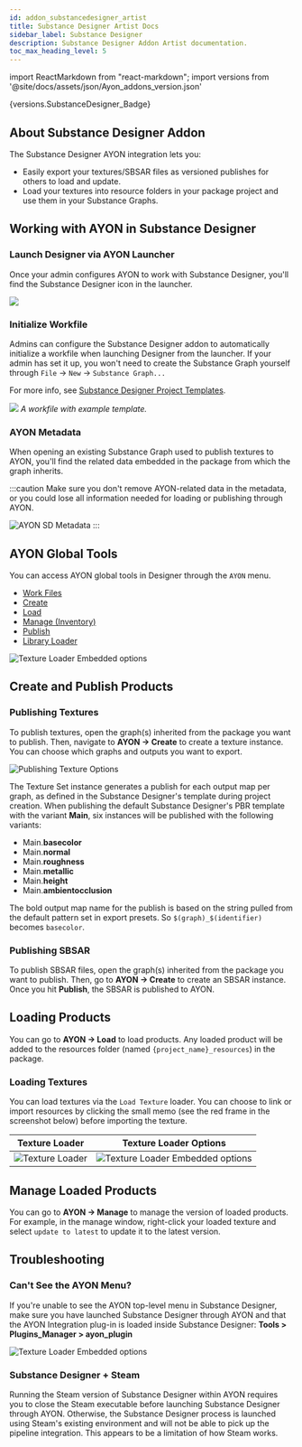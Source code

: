 ```yaml
---
id: addon_substancedesigner_artist
title: Substance Designer Artist Docs
sidebar_label: Substance Designer
description: Substance Designer Addon Artist documentation.
toc_max_heading_level: 5
---
```


import ReactMarkdown from "react-markdown";
import versions from '@site/docs/assets/json/Ayon_addons_version.json'

<ReactMarkdown>
{versions.SubstanceDesigner_Badge}
</ReactMarkdown>

## About Substance Designer Addon

The Substance Designer AYON integration lets you:
- Easily export your textures/SBSAR files as versioned publishes for others to load and update.
- Load your textures into resource folders in your package project and use them in your Substance Graphs.

## Working with AYON in Substance Designer

### Launch Designer via AYON Launcher
<div class="row">
<div class="col">

Once your admin configures AYON to work with Substance Designer, you'll find the Substance Designer icon in the launcher.
</div>
<div class="col">

![](assets/substance_designer/artist/launch_substnace_designer.png)

</div>
</div>

### Initialize Workfile

<div class="row">
<div class="col">

Admins can configure the Substance Designer addon to automatically initialize a workfile when launching Designer from the launcher. If your admin has set it up, you won't need to create the Substance Graph yourself through `File` -> `New` -> `Substance Graph...`

For more info, see [Substance Designer Project Templates](addon_substancedesigner_admin_tutorials.md#substance-designer-project-templates).
</div>
<div class="col">

![](assets/substance_designer/admin/template_built.png)
*A workfile with example template.*
</div>
</div>

### AYON Metadata

When opening an existing Substance Graph used to publish textures to AYON, you'll find the related data embedded in the package from which the graph inherits.

:::caution
Make sure you don't remove AYON-related data in the metadata, or you could lose all information needed for loading or publishing through AYON.

![AYON SD Metadata](assets/substance_designer_ayon_metadata.png)
:::

## AYON Global Tools
You can access AYON global tools in Designer through the `AYON` menu.

<div class="row">
<div class="col">

-   [Work Files](artist_tools_workfiles.md)
-   [Create](artist_tools_creator.md)
-   [Load](artist_tools_loader.md)
-   [Manage (Inventory)](artist_tools_inventory.md)
-   [Publish](artist_tools_publisher.md)
-   [Library Loader](artist_tools_library_loader.md)

</div>
<div class="col">

![Texture Loader Embedded options](assets/substance_designer_ayon_menu.png)
</div>
</div>

## Create and Publish Products

### Publishing Textures

To publish textures, open the graph(s) inherited from the package you want to publish. Then, navigate to **AYON -> Create** to create a texture instance. You can choose which graphs and outputs you want to export.

![Publishing Texture Options](assets/substance_designer_publish_texture_options.png)

The Texture Set instance generates a publish for each output map per graph, as defined in the Substance Designer's template during project creation. When publishing the default Substance Designer's PBR template with the variant **Main**, six instances will be published with the following variants:
- Main.**basecolor**
- Main.**normal**
- Main.**roughness**
- Main.**metallic**
- Main.**height**
- Main.**ambientocclusion**

The bold output map name for the publish is based on the string pulled from the default pattern set in export presets. So `$(graph)_$(identifier)` becomes `basecolor`.

### Publishing SBSAR

To publish SBSAR files, open the graph(s) inherited from the package you want to publish. Then, go to **AYON -> Create** to create an SBSAR instance. Once you hit **Publish**, the SBSAR is published to AYON.

## Loading Products

You can go to **AYON -> Load** to load products. Any loaded product will be added to the resources folder (named `{project_name}_resources`) in the package.

### Loading Textures

You can load textures via the `Load Texture` loader. You can choose to link or import resources by clicking the small memo (see the red frame in the screenshot below) before importing the texture.

| Texture Loader | Texture Loader Options |
|--|--|
| ![Texture Loader](assets/substance_designer_texture_loader_option.png) | ![Texture Loader Embedded options](assets/substance_designer_embedded_options_for_texture_loader.png) |

## Manage Loaded Products

You can go to **AYON -> Manage** to manage the version of loaded products. For example, in the manage window, right-click your loaded texture and select `update to latest` to update it to the latest version.

## Troubleshooting

### Can't See the AYON Menu?

If you're unable to see the AYON top-level menu in Substance Designer, make sure you have launched Substance Designer through AYON and that the AYON Integration plug-in is loaded inside Substance Designer: **Tools > Plugins_Manager > ayon_plugin**

![Texture Loader Embedded options](assets/substance_designer_ayon_menu.png)

### Substance Designer + Steam

Running the Steam version of Substance Designer within AYON requires you to close the Steam executable before launching Substance Designer through AYON. Otherwise, the Substance Designer process is launched using Steam's existing environment and will not be able to pick up the pipeline integration. This appears to be a limitation of how Steam works.
